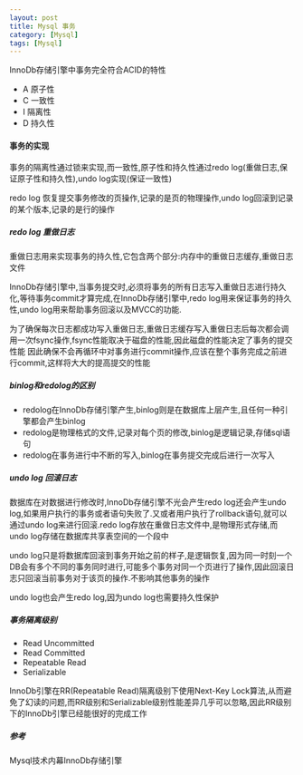 ```yaml
---
layout: post
title: Mysql 事务
category: [Mysql]
tags: [Mysql]
---
```


InnoDb存储引擎中事务完全符合ACID的特性

* A 原子性
* C 一致性
* I 隔离性
* D 持久性

#### 事务的实现

事务的隔离性通过锁来实现,而一致性,原子性和持久性通过redo log(重做日志,保证原子性和持久性),undo log实现(保证一致性)

redo log 恢复提交事务修改的页操作,记录的是页的物理操作,undo log回滚到记录的某个版本,记录的是行的操作


##### redo log 重做日志

重做日志用来实现事务的持久性,它包含两个部分:内存中的重做日志缓存,重做日志文件

InnoDb存储引擎中,当事务提交时,必须将事务的所有日志写入重做日志进行持久化,等待事务commit才算完成,在InnoDb存储引擎中,redo log用来保证事务的持久性,undo log用来帮助事务回滚以及MVCC的功能.

为了确保每次日志都成功写入重做日志,重做日志缓存写入重做日志后每次都会调用一次fsync操作,fsync性能取决于磁盘的性能,因此磁盘的性能决定了事务的提交性能
因此确保不会再循环中对事务进行commit操作,应该在整个事务完成之前进行commit,这样将大大的提高提交的性能

##### binlog和redolog的区别

* redolog在InnoDb存储引擎产生,binlog则是在数据库上层产生,且任何一种引擎都会产生binlog
* redolog是物理格式的文件,记录对每个页的修改,binlog是逻辑记录,存储sql语句
* redolog在事务进行中不断的写入,binlog在事务提交完成后进行一次写入

##### undo log 回滚日志

数据库在对数据进行修改时,InnoDb存储引擎不光会产生redo log还会产生undo log,如果用户执行的事务或者语句失败了.又或者用户执行了rollback语句,就可以通过undo log来进行回滚.redo log存放在重做日志文件中,是物理形式存储,而undo log存储在数据库共享表空间的一个段中

undo log只是将数据库回滚到事务开始之前的样子,是逻辑恢复,因为同一时刻一个DB会有多个不同的事务同时进行,可能多个事务对同一个页进行了操作,因此回滚日志只回滚当前事务对于该页的操作.不影响其他事务的操作

undo log也会产生redo log,因为undo log也需要持久性保护

##### 事务隔离级别

* Read Uncommitted
* Read Committed
* Repeatable Read
* Serializable

InnoDb引擎在RR(Repeatable Read)隔离级别下使用Next-Key Lock算法,从而避免了幻读的问题,而RR级别和Serializable级别性能差异几乎可以忽略,因此RR级别下的InnoDb引擎已经能很好的完成工作

##### 参考

Mysql技术内幕InnoDb存储引擎